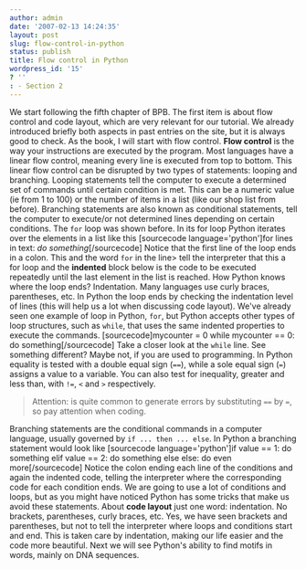 ```yaml
---
author: admin
date: '2007-02-13 14:24:35'
layout: post
slug: flow-control-in-python
status: publish
title: Flow control in Python
wordpress_id: '15'
? ''
: - Section 2
---
```


We start following the fifth chapter of BPB. The first item is about
flow control and code layout, which are very relevant for our tutorial.
We already introduced briefly both aspects in past entries on the site,
but it is always good to check. As the book, I will start with flow
control. **Flow control** is the way your instructions are executed by
the program. Most languages have a linear flow control, meaning every
line is executed from top to bottom. This linear flow control can be
disrupted by two types of statements: looping and branching. Looping
statements tell the computer to execute a determined set of commands
until certain condition is met. This can be a numeric value (ie from 1
to 100) or the number of items in a list (like our shop list from
before). Branching statements are also known as conditional statements,
tell the computer to execute/or not determined lines depending on
certain conditions. The `for` loop was shown before. In its for loop
Python iterates over the elements in a list like this [sourcecode
language='python']for lines in text: *do something*[/sourcecode] Notice
that the first line of the loop ends in a colon. This and the word `for`
in the line\> tell the interpreter that this a for loop and the
**indented** block below is the code to be executed repeatedly until the
last element in the list is reached. How Python knows where the loop
ends? Indentation. Many languages use curly braces, parentheses, etc. In
Python the loop ends by checking the indentation level of lines (this
will help us a lot when discussing code layout). We've already seen one
example of loop in Python, `for`, but Python accepts other types of loop
structures, such as `while`, that uses the same indented properties to
execute the commands. [sourcecode]mycounter = 0 while mycounter == 0: do
something[/sourcecode] Take a closer look at the `while` line. See
something different? Maybe not, if you are used to programming. In
Python equality is tested with a double equal sign (`==`), while a sole
equal sign (`=`) assigns a value to a variable. You can also test for
inequality, greater and less than, with `!=`, `<` and `>` respectively.

> Attention: is quite common to generate errors by substituting `==` by
> `=`, so pay attention when coding.

Branching statements are the conditional commands in a computer
language, usually governed by `if ... then ... else`. In Python a
branching statement would look like [sourcecode language='python']if
value == 1: do something elif value == 2: do something else else: do
even more[/sourcecode] Notice the colon ending each line of the
conditions and again the indented code, telling the interpreter where
the corresponding code for each condition ends. We are going to use a
lot of conditions and loops, but as you might have noticed Python has
some tricks that make us avoid these statements. About **code layout**
just one word: indentation. No brackets, parentheses, curly braces, etc.
Yes, we have seen brackets and parentheses, but not to tell the
interpreter where loops and conditions start and end. This is taken care
by indentation, making our life easier and the code more beautiful. Next
we will see Python's ability to find motifs in words, mainly on DNA
sequences.
